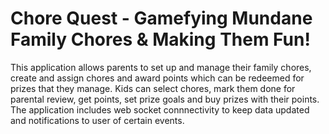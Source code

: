 # Chore Quest - Gamefying Mundane Family Chores & Making Them Fun!
This application allows parents to set up and manage their family chores, create and assign chores and award points which can be redeemed for prizes that they manage.
Kids can select chores, mark them done for parental review, get points, set prize goals and buy prizes with their points.
The application includes web socket connnectivity to keep data updated and notifications to user of certain events.
